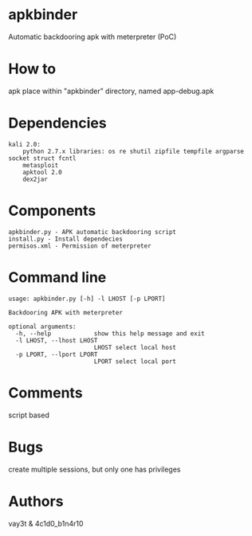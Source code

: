 # apkbinder
Automatic backdooring apk with meterpreter (PoC)

# How to
apk place within "apkbinder" directory, named app-debug.apk

# Dependencies
```
kali 2.0:
	python 2.7.x libraries: os re shutil zipfile tempfile argparse socket struct fcntl
	metasploit
	apktool 2.0
	dex2jar
```
	
# Components
```
apkbinder.py - APK automatic backdooring script
install.py - Install dependecies
permisos.xml - Permission of meterpreter
```

# Command line
```
usage: apkbinder.py [-h] -l LHOST [-p LPORT]

Backdooring APK with meterpreter

optional arguments:
  -h, --help            show this help message and exit
  -l LHOST, --lhost LHOST
                        LHOST select local host
  -p LPORT, --lport LPORT
                        LPORT select local port
```

# Comments
script based 

# Bugs
create multiple sessions, but only one has privileges

# Authors
vay3t & 4c1d0_b1n4r10
